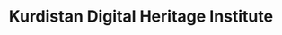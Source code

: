 ---
title: "Kurdistan Digital Heritage Institute"
description: "A collaborative institution dedicated to preserving and digitizing Kurdish cultural heritage through advanced technological solutions. KDHI works closely with academic institutions to ensure Kurdish historical documents and cultural artifacts are preserved for future generations."
website: "https://kdhi.org"
location: "Erbil, Kurdistan Region"
established: "2018"
type: "Cultural Institution"
focus: ["Digital Heritage", "Historical Preservation", "Cultural Documentation", "Archive Digitization"]
paperIds: ["paper-1", "paper-6", "paper-7"]
contributors: ["Dr. Aram Mahmood", "Dr. Zhyan Omar", "Prof. Kardo Hassan", "Dr. Renas Jamal", "Prof. Hersh Saleh"]
datasetIds: ["dataset-1", "dataset-2", "dataset-10", "dataset-11", "dataset-12"]
draft: false
--- 